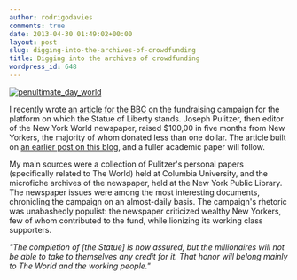 ```yaml
---
author: rodrigodavies
comments: true
date: 2013-04-30 01:49:02+00:00
layout: post
slug: digging-into-the-archives-of-crowdfunding
title: Digging into the archives of crowdfunding
wordpress_id: 648
---
```


[![penultimate_day_world](http://rodrigodavies.com/blog/wp-content/uploads/2013/04/penultimate_day_world-580x593.jpg)](http://rodrigodavies.com/blog/wp-content/uploads/2013/04/penultimate_day_world.jpg)

I recently wrote [an article for the BBC](http://www.bbc.co.uk/news/magazine-21932675) on the fundraising campaign for the platform on which the Statue of Liberty stands. Joseph Pulitzer, then editor of the New York World newspaper, raised $100,00 in five months from New Yorkers, the majority of whom donated less than one dollar. The article built on [an earlier post on this blog](http://rodrigodavies.com/blog/2013/02/19/civic-crowdfunding-from-the-statue-of-liberty-to-now/), and a fuller academic paper will follow.

My main sources were a collection of Pulitzer's personal papers (specifically related to The World) held at Columbia University, and the microfiche archives of the newspaper, held at the New York Public Library. The newspaper issues were among the most interesting documents, chronicling the campaign on an almost-daily basis. The campaign's rhetoric was unabashedly populist: the newspaper criticized wealthy New Yorkers, few of whom contributed to the fund, while lionizing its working class supporters.

_"The completion of [the Statue] is now assured, but the millionaires will not be able to take to themselves any credit for it. That honor will belong mainly to The World and the working people."_


